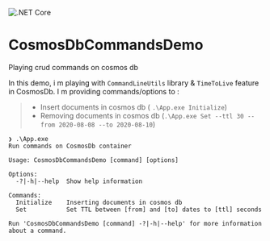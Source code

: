 ﻿![.NET Core](https://github.com/aimenux/CosmosDbCommandsDemo/workflows/.NET%20Core/badge.svg)
# CosmosDbCommandsDemo
Playing crud commands on cosmos db

In this demo, i m playing with `CommandLineUtils` library & `TimeToLive` feature in CosmosDb. I m providing commands/options to :
> - Insert documents in cosmos db ( `.\App.exe Initialize`)
> - Removing documents in cosmos db (`.\App.exe Set --ttl 30 --from 2020-08-08 --to 2020-08-10`)

```
❯ .\App.exe
Run commands on CosmosDb container

Usage: CosmosDbCommandsDemo [command] [options]

Options:
  -?|-h|--help  Show help information

Commands:
  Initialize    Inserting documents in cosmos db
  Set           Set TTL between [from] and [to] dates to [ttl] seconds

Run 'CosmosDbCommandsDemo [command] -?|-h|--help' for more information about a command.
```